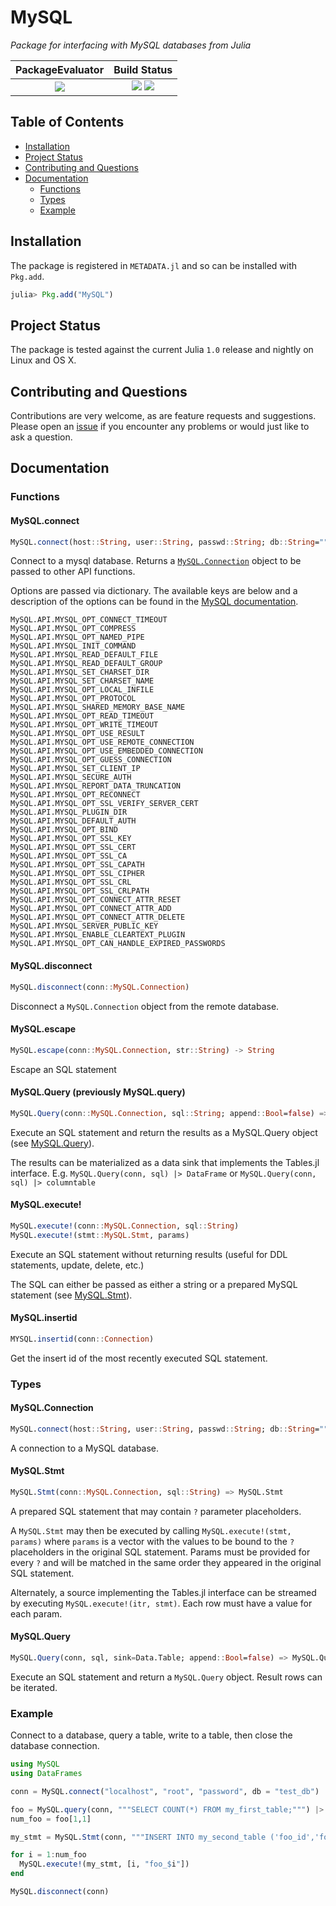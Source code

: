 
# MySQL

*Package for interfacing with MySQL databases from Julia*

| **PackageEvaluator**                                            | **Build Status**                                                                                |
|:---------------------------------------------------------------:|:-----------------------------------------------------------------------------------------------:|
|[![][pkg-0.6-img]][pkg-0.6-url] | [![][travis-img]][travis-url] [![][codecov-img]][codecov-url] |


## Table of Contents

- [Installation](#installation)
- [Project Status](#project-status)
- [Contributing and Questions](#contributing-and-questions)
- [Documentation](#documentation)
  - [Functions](#functions)
  - [Types](#types)
  - [Example](#example)

## Installation

The package is registered in `METADATA.jl` and so can be installed with `Pkg.add`.

```julia
julia> Pkg.add("MySQL")
```

## Project Status

The package is tested against the current Julia `1.0` release and nightly on Linux and OS X.

## Contributing and Questions

Contributions are very welcome, as are feature requests and suggestions. Please open an
[issue][issues-url] if you encounter any problems or would just like to ask a question.


<!-- [docs-latest-img]: https://img.shields.io/badge/docs-latest-blue.svg
[docs-latest-url]: https://JuliaData.github.io/MySQL.jl/latest -->

[docs-stable-img]: https://img.shields.io/badge/docs-stable-blue.svg
[docs-stable-url]: https://JuliaData.github.io/MySQL.jl/stable

[travis-img]: https://travis-ci.org/JuliaDatabases/MySQL.jl.svg?branch=master
[travis-url]: https://travis-ci.org/JuliaDatabases/MySQL.jl

[codecov-img]: https://codecov.io/gh/JuliaDatabases/MySQL.jl/branch/master/graph/badge.svg
[codecov-url]: https://codecov.io/gh/JuliaDatabases/MySQL.jl

[issues-url]: https://github.com/JuliaDatabases/MySQL.jl/issues

[pkg-0.6-img]: http://pkg.julialang.org/badges/MySQL_0.6.svg
[pkg-0.6-url]: http://pkg.julialang.org/?pkg=MySQL

## Documentation

### Functions

#### MySQL.connect

```julia
MySQL.connect(host::String, user::String, passwd::String; db::String="", port::Integer=3306, unix_socket::String=API.MYSQL_DEFAULT_SOCKET, client_flag=API.CLIENT_MULTI_STATEMENTS, opts = Dict())
```
Connect to a mysql database. Returns a [`MySQL.Connection`](#mysqlconnection) object to be passed to other API functions.

Options are passed via dictionary. The available keys are below and a description of the options can be found in the [MySQL documentation](https://dev.mysql.com/doc/refman/8.0/en/mysql-options.html).

```
MySQL.API.MYSQL_OPT_CONNECT_TIMEOUT
MySQL.API.MYSQL_OPT_COMPRESS
MySQL.API.MYSQL_OPT_NAMED_PIPE
MySQL.API.MYSQL_INIT_COMMAND
MySQL.API.MYSQL_READ_DEFAULT_FILE
MySQL.API.MYSQL_READ_DEFAULT_GROUP
MySQL.API.MYSQL_SET_CHARSET_DIR
MySQL.API.MYSQL_SET_CHARSET_NAME
MySQL.API.MYSQL_OPT_LOCAL_INFILE
MySQL.API.MYSQL_OPT_PROTOCOL
MySQL.API.MYSQL_SHARED_MEMORY_BASE_NAME
MySQL.API.MYSQL_OPT_READ_TIMEOUT
MySQL.API.MYSQL_OPT_WRITE_TIMEOUT
MySQL.API.MYSQL_OPT_USE_RESULT
MySQL.API.MYSQL_OPT_USE_REMOTE_CONNECTION
MySQL.API.MYSQL_OPT_USE_EMBEDDED_CONNECTION
MySQL.API.MYSQL_OPT_GUESS_CONNECTION
MySQL.API.MYSQL_SET_CLIENT_IP
MySQL.API.MYSQL_SECURE_AUTH
MySQL.API.MYSQL_REPORT_DATA_TRUNCATION
MySQL.API.MYSQL_OPT_RECONNECT
MySQL.API.MYSQL_OPT_SSL_VERIFY_SERVER_CERT
MySQL.API.MYSQL_PLUGIN_DIR
MySQL.API.MYSQL_DEFAULT_AUTH
MySQL.API.MYSQL_OPT_BIND
MySQL.API.MYSQL_OPT_SSL_KEY
MySQL.API.MYSQL_OPT_SSL_CERT
MySQL.API.MYSQL_OPT_SSL_CA
MySQL.API.MYSQL_OPT_SSL_CAPATH
MySQL.API.MYSQL_OPT_SSL_CIPHER
MySQL.API.MYSQL_OPT_SSL_CRL
MySQL.API.MYSQL_OPT_SSL_CRLPATH
MySQL.API.MYSQL_OPT_CONNECT_ATTR_RESET
MySQL.API.MYSQL_OPT_CONNECT_ATTR_ADD
MySQL.API.MYSQL_OPT_CONNECT_ATTR_DELETE
MySQL.API.MYSQL_SERVER_PUBLIC_KEY
MySQL.API.MYSQL_ENABLE_CLEARTEXT_PLUGIN
MySQL.API.MYSQL_OPT_CAN_HANDLE_EXPIRED_PASSWORDS
```

#### MySQL.disconnect

```julia
MySQL.disconnect(conn::MySQL.Connection)
```
Disconnect a `MySQL.Connection` object from the remote database.

#### MySQL.escape

```julia
MySQL.escape(conn::MySQL.Connection, str::String) -> String
```
Escape an SQL statement

#### MySQL.Query (previously MySQL.query)

```julia
MySQL.Query(conn::MySQL.Connection, sql::String; append::Bool=false) => sink
```
Execute an SQL statement and return the results as a MySQL.Query object (see [MySQL.Query](#mysqlquery)).

The results can be materialized as a data sink that implements the Tables.jl interface.
E.g. `MySQL.Query(conn, sql) |> DataFrame` or `MySQL.Query(conn, sql) |> columntable`

#### MySQL.execute!

```julia
MySQL.execute!(conn::MySQL.Connection, sql::String)
MySQL.execute!(stmt::MySQL.Stmt, params)
```
Execute an SQL statement without returning results (useful for DDL statements, update, delete, etc.)

The SQL can either be passed as either a string or a prepared MySQL statement (see [MySQL.Stmt](#mysqlstmt)).

#### MySQL.insertid

```julia
MYSQL.insertid(conn::Connection)
```
Get the insert id of the most recently executed SQL statement.

### Types

#### MySQL.Connection

```julia
MySQL.connect(host::String, user::String, passwd::String; db::String="", port::Integer=3306, unix_socket::String=API.MYSQL_DEFAULT_SOCKET, client_flag=API.CLIENT_MULTI_STATEMENTS, opts = Dict())
```
A connection to a MySQL database.

#### MySQL.Stmt

```julia
MySQL.Stmt(conn::MySQL.Connection, sql::String) => MySQL.Stmt
```
A prepared SQL statement that may contain `?` parameter placeholders.

A `MySQL.Stmt` may then be executed by calling `MySQL.execute!(stmt, params)` where
`params` is a vector with the values to be bound to the `?` placeholders in the
original SQL statement. Params must be provided for every `?` and will be matched in the same order they
appeared in the original SQL statement.

Alternately, a source implementing the Tables.jl interface can be streamed by executing
`MySQL.execute!(itr, stmt)`. Each row must have a value for each param.

#### MySQL.Query

```julia
MySQL.Query(conn, sql, sink=Data.Table; append::Bool=false) => MySQL.Query
```

Execute an SQL statement and return a `MySQL.Query` object. Result rows can be iterated.

### Example

Connect to a database, query a table, write to a table, then close the database connection.
```julia
using MySQL
using DataFrames

conn = MySQL.connect("localhost", "root", "password", db = "test_db")

foo = MySQL.query(conn, """SELECT COUNT(*) FROM my_first_table;""") |> DataFrame
num_foo = foo[1,1]

my_stmt = MySQL.Stmt(conn, """INSERT INTO my_second_table ('foo_id','foo_name') VALUES (?,?);""")

for i = 1:num_foo
  MySQL.execute!(my_stmt, [i, "foo_$i"])
end

MySQL.disconnect(conn)
```

